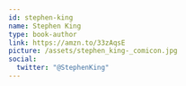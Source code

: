 ```yaml
---
id: stephen-king
name: Stephen King
type: book-author
link: https://amzn.to/33zAqsE
picture: /assets/stephen_king-_comicon.jpg
social:
  twitter: "@StephenKing"
---
```

